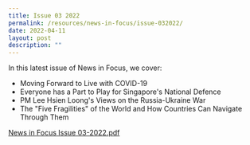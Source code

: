 ```yaml
---
title: Issue 03 2022
permalink: /resources/news-in-focus/issue-032022/
date: 2022-04-11
layout: post
description: ""
---
```

In this latest issue of News in Focus, we cover:
* Moving Forward to Live with COVID-19
* Everyone has a Part to Play for Singapore's National Defence
* PM Lee Hsien Loong's Views on the Russia-Ukraine War
* The "Five Fragilities" of the World and How Countries Can Navigate Through Them

[News in Focus Issue 03-2022.pdf](/files/news-in-focus/News%20In%20Focus%2003-2022.pdf)
